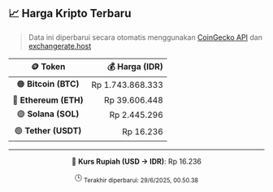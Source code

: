 

<!-- HARGA_KRIPTO -->
## 📈 Harga Kripto Terbaru

> Data ini diperbarui secara otomatis menggunakan [CoinGecko API](https://www.coingecko.com/) dan [exchangerate.host](https://exchangerate.host/)

<div align="center">

| 🪙 Token | 💰 Harga (IDR) |
|:------:|---------------:|
| 🟠 **Bitcoin (BTC)**   | Rp 1.743.868.333 |
| 🔵 **Ethereum (ETH)**  | Rp 39.606.448 |
| 🟣 **Solana (SOL)**    | Rp 2.445.296 |
| 🟢 **Tether (USDT)**   | Rp 16.236 |

---

💱 **Kurs Rupiah (USD → IDR)**: Rp 16.236

🕒 <sub>Terakhir diperbarui: 29/6/2025, 00.50.38</sub>

</div>
<!-- /HARGA_KRIPTO -->